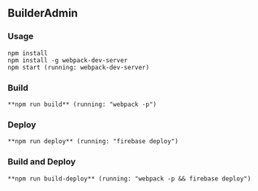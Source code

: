 ## BuilderAdmin

### Usage

```
npm install
npm install -g webpack-dev-server
npm start (running: webpack-dev-server)
```

### Build

```
**npm run build** (running: "webpack -p")
```

### Deploy

```
**npm run deploy** (running: "firebase deploy")
```

### Build and Deploy

```
**npm run build-deploy** (running: "webpack -p && firebase deploy")
```